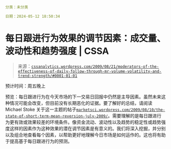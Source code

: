 ```yml

分类：未分类

日期：2024-05-12 18:50:34

```

# 每日跟进行为效果的调节因素：成交量、波动性和趋势强度 | CSSA

> 来源：[`cssanalytics.wordpress.com/2009/08/21/moderators-of-the-effectiveness-of-daily-follow-through-mr-volume-volatility-and-trend-strength/#0001-01-01`](https://cssanalytics.wordpress.com/2009/08/21/moderators-of-the-effectiveness-of-daily-follow-through-mr-volume-volatility-and-trend-strength/#0001-01-01)

预计时间：周五晚上

预览：每日跟进行为在今天市场的下一交易日回报中仍然是主导因素。虽然未来这种情况可能会改变，但目前没有长期恶化的证据。要了解好的总结，请阅读 Michael Stoke 关于这一主题的帖子[`marketsci.wordpress.com/2009/08/10/the-state-of-short-term-mean-reversion-july-2009/`](http://marketsci.wordpress.com/2009/08/10/the-state-of-short-term-mean-reversion-july-2009/)。需要理解的是每日跟进行为更有效或效果较差的环境条件。像资金流动、波动性以及趋势的稳定性或趋势强度这样的因素作为这种效果的潜在调节因素是有意义的。我们将深入挖掘，并分别以及组合地查看每个因素，以帮助更好地理解今日市场是如何运作的。这也将有助于提高基于每日跟进行为的预测。

